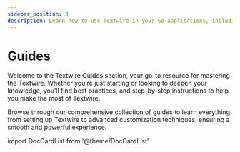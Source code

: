 ```yaml
---
sidebar_position: 3
description: Learn how to use Textwire in your Go applications, including importing the package, creating template instances, and more
---
```


# Guides

Welcome to the Textwire Guides section, your go-to resource for mastering the Textwire. Whether you’re just starting or looking to deepen your knowledge, you’ll find best practices, and step-by-step instructions to help you make the most of Textwire.

Browse through our comprehensive collection of guides to learn everything from setting up Textwire to advanced customization techniques, ensuring a smooth and powerful experience.

import DocCardList from '@theme/DocCardList'

<DocCardList />